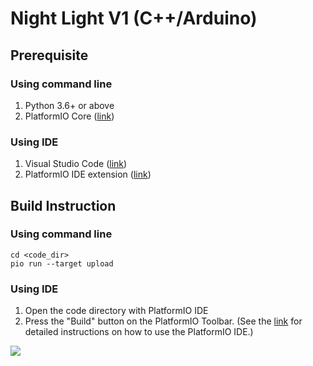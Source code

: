 # Night Light V1 (C++/Arduino)

## Prerequisite

### Using command line

1. Python 3.6+ or above
2. PlatformIO Core ([link](https://docs.platformio.org/en/latest/core/installation/index.html))

### Using IDE

1. Visual Studio Code ([link](https://code.visualstudio.com))
1. PlatformIO IDE extension ([link](https://platformio.org/platformio-ide))

## Build Instruction

### Using command line

```Shell
cd <code_dir>
pio run --target upload
```

### Using IDE

1. Open the code directory with PlatformIO IDE
1. Press the "Build" button on the PlatformIO Toolbar. (See the [link](https://docs.platformio.org/en/latest/integration/ide/vscode.html#quick-start) for detailed instructions on how to use the PlatformIO IDE.)
 

![](https://docs.platformio.org/en/latest/_images/platformio-ide-vscode-build-project.png)